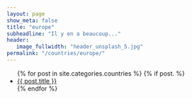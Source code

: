 ```yaml
---
layout: page
show_meta: false
title: "europe"
subheadline: "Il y en a beaucoup..."
header:
   image_fullwidth: "header_unsplash_5.jpg"
permalink: "/countries/europe/"
---
```

<ul>
    {% for post in site.categories.countries %}
    {% if post. %}
    <li><a href="{{ site.url }}{{ site.baseurl }}{{ post.url }}">{{ post.title }}</a></li>
    {% endfor %}
</ul>

